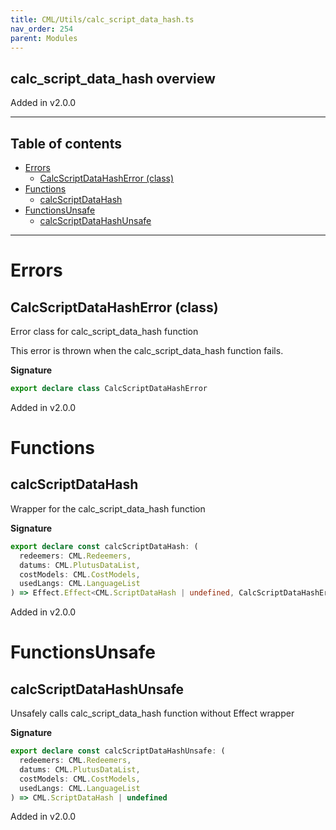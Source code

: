 ```yaml
---
title: CML/Utils/calc_script_data_hash.ts
nav_order: 254
parent: Modules
---
```


## calc_script_data_hash overview

Added in v2.0.0

---

<h2 class="text-delta">Table of contents</h2>

- [Errors](#errors)
  - [CalcScriptDataHashError (class)](#calcscriptdatahasherror-class)
- [Functions](#functions)
  - [calcScriptDataHash](#calcscriptdatahash)
- [FunctionsUnsafe](#functionsunsafe)
  - [calcScriptDataHashUnsafe](#calcscriptdatahashunsafe)

---

# Errors

## CalcScriptDataHashError (class)

Error class for calc_script_data_hash function

This error is thrown when the calc_script_data_hash function fails.

**Signature**

```ts
export declare class CalcScriptDataHashError
```

Added in v2.0.0

# Functions

## calcScriptDataHash

Wrapper for the calc_script_data_hash function

**Signature**

```ts
export declare const calcScriptDataHash: (
  redeemers: CML.Redeemers,
  datums: CML.PlutusDataList,
  costModels: CML.CostModels,
  usedLangs: CML.LanguageList
) => Effect.Effect<CML.ScriptDataHash | undefined, CalcScriptDataHashError>
```

Added in v2.0.0

# FunctionsUnsafe

## calcScriptDataHashUnsafe

Unsafely calls calc_script_data_hash function without Effect wrapper

**Signature**

```ts
export declare const calcScriptDataHashUnsafe: (
  redeemers: CML.Redeemers,
  datums: CML.PlutusDataList,
  costModels: CML.CostModels,
  usedLangs: CML.LanguageList
) => CML.ScriptDataHash | undefined
```

Added in v2.0.0
